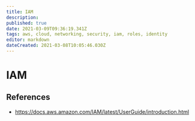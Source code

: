 ```yaml
---
title: IAM
description: 
published: true
date: 2021-03-09T09:36:19.341Z
tags: aws, cloud, networking, security, iam, roles, identity
editor: markdown
dateCreated: 2021-03-08T10:05:46.030Z
---
```


# IAM
## References
- https://docs.aws.amazon.com/IAM/latest/UserGuide/introduction.html